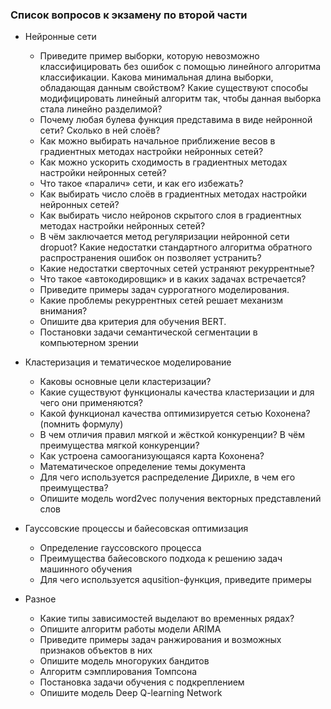 ### Список вопросов к экзамену по второй части

 * Нейронные сети
   - Приведите пример выборки, которую невозможно классифицировать без ошибок с помощью линейного алгоритма классификации. Какова минимальная длина выборки, обладающая данным свойством? Какие существуют способы модифицировать линейный алгоритм так, чтобы данная выборка стала линейно разделимой?
   - Почему любая булева функция представима в виде нейронной сети? Сколько в ней слоёв?
   - Как можно выбирать начальное приближение весов в градиентных методах настройки нейронных сетей?
   - Как можно ускорить сходимость в градиентных методах настройки нейронных сетей?
   - Что такое «паралич» сети, и как его избежать?
   - Как выбирать число слоёв в градиентных методах настройки нейронных сетей?
   - Как выбирать число нейронов скрытого слоя в градиентных методах настройки нейронных сетей?
   - В чём заключается метод регуляризации нейронной сети dropuot? Какие недостатки стандартного алгоритма обратного распространения ошибок он позволяет устранить?
   - Какие недостатки сверточных сетей устраняют рекуррентные?
   - Что такое «автокодировщик» и в каких задачах встречается?
   - Приведите примеры задач суррогатного моделирования.
   - Какие проблемы рекуррентных сетей решает механизм внимания?
   - Опишите два критерия для обучения BERT.
   - Постановки задачи семантической сегментации в компьютерном зрении

 * Кластеризация и тематическое моделирование
   - Каковы основные цели кластеризации?
   - Какие существуют функционалы качества кластеризации и для чего они применяются?
   - Какой функционал качества оптимизируется сетью Кохонена? (помнить формулу)
   - В чем отличия правил мягкой и жёсткой конкуренции? В чём преимущества мягкой конкуренции?
   - Как устроена самооганизующаяся карта Кохонена?
   - Математическое определение темы документа
   - Для чего используется распределение Дирихле, в чем его преимущества?
   - Опишите модель word2vec получения векторных представлений слов

 * Гауссовские процессы и байесовская оптимизация
   - Определение гауссовского процесса
   - Преимущества байесовского подхода к решению задач машинного обучения
   - Для чего используется aqusition-функция, приведите примеры

 * Разное
   - Какие типы зависимостей выделают во временных рядах?
   - Опишите алгоритм работы модели ARIMA
   - Приведите примеры задач ранжирования и возможных признаков объектов в них
   - Опишите модель многоруких бандитов
   - Алгоритм сэмплирования Томпсона
   - Постановка задачи обучения с подкреплением
   - Опишите модель Deep Q-learning Network
